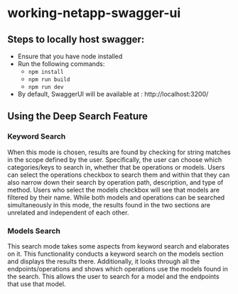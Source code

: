 # working-netapp-swagger-ui

## Steps to locally host swagger:

- Ensure that you have node installed
- Run the following commands:
  - `npm install`
  - `npm run build`
  - `npm run dev`
- By default, SwaggerUI will be available at : http://localhost:3200/

## Using the Deep Search Feature

### Keyword Search

When this mode is chosen, results are found by checking for string matches in 
the scope defined by the user. Specifically, the user can choose which 
categories/keys to search in, whether that be operations or models. Users can 
select the operations checkbox to search them and within that they can also 
narrow down their search by operation path, description, and type of method. 
Users who select the models checkbox will see that models are filtered by their 
name. While both models and operations can be searched simultaneously in this 
mode, the results found in the two sections are unrelated and independent of 
each other.

### Models Search

This search mode takes some aspects from keyword search and elaborates on it.
This functionality conducts a keyword search on the models section and displays
the results there. Additionally, it looks through all the endpoints/operations
and shows which operations use the models found in the search. This allows the
user to search for a model and the endpoints that use that model.
